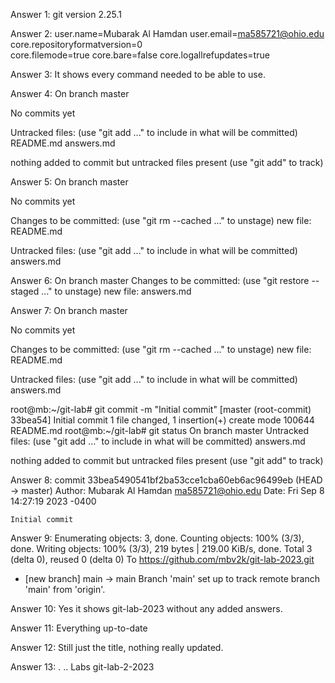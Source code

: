 Answer 1: 
git version 2.25.1

Answer 2: 
user.name=Mubarak Al Hamdan
user.email=ma585721@ohio.edu
core.repositoryformatversion=0  
core.filemode=true
core.bare=false
core.logallrefupdates=true

Answer 3: 
It shows every command needed to be able to use.

Answer 4: 
On branch master

No commits yet

Untracked files:
  (use "git add <file>..." to include in what will be committed)
        README.md
        answers.md

nothing added to commit but untracked files present (use "git add" to track)

Answer 5:
On branch master

No commits yet

Changes to be committed:
  (use "git rm --cached <file>..." to unstage)
        new file:   README.md

Untracked files:
  (use "git add <file>..." to include in what will be committed)
        answers.md

Answer 6:
On branch master
Changes to be committed:
  (use "git restore --staged <file>..." to unstage)
        new file:   answers.md

Answer 7: 
On branch master

No commits yet

Changes to be committed:
  (use "git rm --cached <file>..." to unstage)
        new file:   README.md

Untracked files:
  (use "git add <file>..." to include in what will be committed)
        answers.md

root@mb:~/git-lab# git commit -m "Initial commit"
[master (root-commit) 33bea54] Initial commit
 1 file changed, 1 insertion(+)
 create mode 100644 README.md
root@mb:~/git-lab# git status
On branch master
Untracked files:
  (use "git add <file>..." to include in what will be committed)
        answers.md

nothing added to commit but untracked files present (use "git add" to track)

Answer 8:
commit 33bea5490541bf2ba53cce1cba60eb6ac96499eb (HEAD -> master)
Author: Mubarak Al Hamdan <ma585721@ohio.edu>
Date:   Fri Sep 8 14:27:19 2023 -0400

    Initial commit

Answer 9:
Enumerating objects: 3, done.
Counting objects: 100% (3/3), done.
Writing objects: 100% (3/3), 219 bytes | 219.00 KiB/s, done.
Total 3 (delta 0), reused 0 (delta 0)
To https://github.com/mbv2k/git-lab-2023.git
 * [new branch]      main -> main
Branch 'main' set up to track remote branch 'main' from 'origin'.

Answer 10:
Yes it shows git-lab-2023 without any added answers.

Answer 11: 
Everything up-to-date

Answer 12: 
Still just the title, nothing really updated.

Answer 13:
.  ..  Labs  git-lab-2-2023

